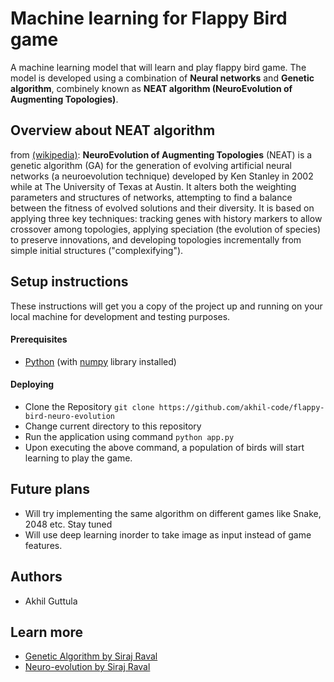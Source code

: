 # Machine learning for Flappy Bird game
A machine learning model that will learn and play flappy bird game. The model is developed using a combination of **Neural networks** and **Genetic algorithm**, combinely known as **NEAT algorithm (NeuroEvolution of Augmenting Topologies)**.

## Overview about NEAT algorithm
from [(wikipedia)](https://en.wikipedia.org/wiki/Neuroevolution_of_augmenting_topologies): **NeuroEvolution of Augmenting Topologies** (NEAT) is a genetic algorithm (GA) for the generation of evolving artificial neural networks (a neuroevolution technique) developed by Ken Stanley in 2002 while at The University of Texas at Austin. It alters both the weighting parameters and structures of networks, attempting to find a balance between the fitness of evolved solutions and their diversity. It is based on applying three key techniques: tracking genes with history markers to allow crossover among topologies, applying speciation (the evolution of species) to preserve innovations, and developing topologies incrementally from simple initial structures ("complexifying").

## Setup instructions
These instructions will get you a copy of the project up and running on your local machine for development and testing purposes.
#### Prerequisites
+ [Python](https://www.python.org/downloads/) (with [numpy](https://docs.scipy.org/doc/numpy-1.15.1/user/install.html) library installed)
#### Deploying
+ Clone the Repository `git clone https://github.com/akhil-code/flappy-bird-neuro-evolution`
+ Change current directory to this repository
+ Run the application using command `python app.py`
+ Upon executing the above command, a population of birds will start learning to play the game.

## Future plans
+ Will try implementing the same algorithm on different games like Snake, 2048 etc. Stay tuned
+ Will use deep learning inorder to take image as input instead of game features.

## Authors
+ Akhil Guttula

## Learn more
+ [Genetic Algorithm by Siraj Raval](https://www.youtube.com/watch?v=rGWBo0JGf50&t=1767s)
+ [Neuro-evolution by Siraj Raval](https://www.youtube.com/watch?v=xLHCMMGuN0Q&t=2578s)

